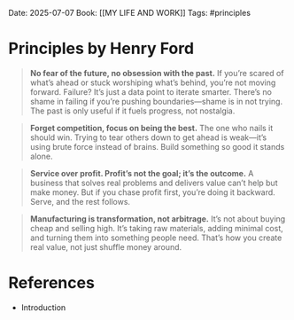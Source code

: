 Date: 2025-07-07
Book: [[MY LIFE AND WORK]]
Tags: #principles 
# Principles by Henry Ford

>**No fear of the future, no obsession with the past.** 
>If you’re scared of what’s ahead or stuck worshiping what’s behind, you’re not moving forward. Failure? It’s just a data point to iterate smarter. There’s no shame in failing if you’re pushing boundaries—shame is in not trying. The past is only useful if it fuels progress, not nostalgia.

>**Forget competition, focus on being the best.** 
>The one who nails it should win. Trying to tear others down to get ahead is weak—it’s using brute force instead of brains. Build something so good it stands alone.

>**Service over profit. Profit’s not the goal; it’s the outcome.** 
>A business that solves real problems and delivers value can’t help but make money. But if you chase profit first, you’re doing it backward. Serve, and the rest follows.

>**Manufacturing is transformation, not arbitrage.**
> It’s not about buying cheap and selling high. It’s taking raw materials, adding minimal cost, and turning them into something people need. That’s how you create real value, not just shuffle money around.


# References
- Introduction 